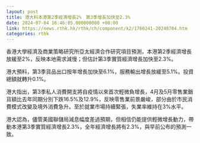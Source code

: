 ```yaml
---
layout: post
title: 港大料本港第2季經濟增長2%　第3季增長加快至2.3%
date: 2024-07-04 16:46:05.000000000 +08:00
link: https://news.rthk.hk/rthk/ch/component/k2/1760241-20240704.htm
categories: rthk
---
```


香港大學經濟及商業策略研究所亞太經濟合作研究項目預測，本港第2季經濟增長放緩至2%，反映本地需求減慢；但估計第3季實質經濟增長加快至2.3%。

港大預料，第3季貨品出口按年增長加快至6.1%，服務輸出增長放緩至5.1%。投資總額就轉升0.1%。

港大指出，第3季私人消費開支將自疫情以來首次輕微負增長，4月及5月零售業銷貨額比去年同期分別下跌16.5%及12.9%，反映零售業前景嚴峻，部分由於市民消費模式改變及境外消費急升。至於就業市場持續緊張，失業率維持在3%水平。

港大認為，儘管美國聯儲局減息幅度差過預期，但相信仍能提供輕微增長動力，帶動本港第3季實質經濟增長2.3%，全年經濟增長將有2.3%，與早前公布的預測一致。
